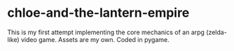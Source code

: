 # chloe-and-the-lantern-empire
This is my first attempt implementing the core mechanics of an arpg (zelda-like) video game.  Assets are my own. Coded in pygame.
